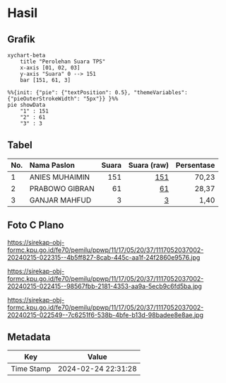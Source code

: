 # Hasil

## Grafik

```mermaid
xychart-beta
    title "Perolehan Suara TPS"
    x-axis [01, 02, 03]
    y-axis "Suara" 0 --> 151
    bar [151, 61, 3]
```

```mermaid
%%{init: {"pie": {"textPosition": 0.5}, "themeVariables": {"pieOuterStrokeWidth": "5px"}} }%%
pie showData
    "1" : 151
    "2" : 61
    "3" : 3
```

## Tabel

| No. | Nama Paslon    | Suara | Suara (raw) | Persentase |
|:--- |:-------------- | -----:| -----------:| ----------:|
| 1   | ANIES MUHAIMIN | 151   | [151][p-1]  | 70,23      |
| 2   | PRABOWO GIBRAN | 61    | [61][p-2]   | 28,37      |
| 3   | GANJAR MAHFUD  | 3     | [3][p-3]    | 1,40       |


[p-1]: https://github.com/gigit-pemilu/pemilu-2024-11-aceh/blob/main/pilpres/hitung-suara/sub/11-aceh/sub/17-bener-meriah/sub/05-bukit/sub/2037-blang-panas/sub/002-tps/sub/paslon-1.txt
[p-2]: https://github.com/gigit-pemilu/pemilu-2024-11-aceh/blob/main/pilpres/hitung-suara/sub/11-aceh/sub/17-bener-meriah/sub/05-bukit/sub/2037-blang-panas/sub/002-tps/sub/paslon-2.txt
[p-3]: https://github.com/gigit-pemilu/pemilu-2024-11-aceh/blob/main/pilpres/hitung-suara/sub/11-aceh/sub/17-bener-meriah/sub/05-bukit/sub/2037-blang-panas/sub/002-tps/sub/paslon-3.txt

## Foto C Plano

https://sirekap-obj-formc.kpu.go.id/fe70/pemilu/ppwp/11/17/05/20/37/1117052037002-20240215-022315--4b5ff827-8cab-445c-aa1f-24f2860e9576.jpg

https://sirekap-obj-formc.kpu.go.id/fe70/pemilu/ppwp/11/17/05/20/37/1117052037002-20240215-022415--98567fbb-2181-4353-aa9a-5ecb9c6fd5ba.jpg

https://sirekap-obj-formc.kpu.go.id/fe70/pemilu/ppwp/11/17/05/20/37/1117052037002-20240215-022549--7c6251f6-538b-4bfe-b13d-98badee8e8ae.jpg


## Metadata

| Key        | Value               |
| ---------- | ------------------- |
| Time Stamp | 2024-02-24 22:31:28 |




